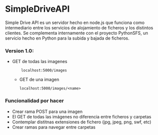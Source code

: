 # SimpleDriveAPI
Simple Drive API es un servidor hecho en node.js que funciona como intermediario entre los servicios de alojamiento de ficheros y los distintos clientes. Se complementa internamente con el proyecto PythonSFS, un servicio hecho en Python para la subida y bajada de ficheros.

### Version 1.0:
-   GET de todas las imagenes
          
            localhost:5000/images
            
    -   GET de una imagen
    
            localhost:5000/images/<name>

### Funcionalidad por hacer
-   Crear rama POST para una imagen
-   El GET de todas las imágenes no diferencia entre ficheros y carpetas
-   Contemplar distitnas extensiones de fichero (jpg, jpeg, png, swf, etc)
-   Crear ramas para navegar entre carpetas